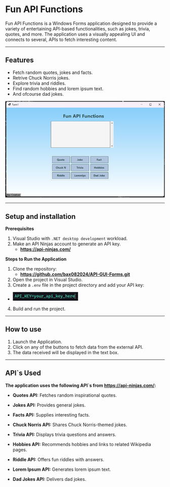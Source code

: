 # Fun API Functions

Fun API Functions is a Windows Forms application designed to provide a variety of 
entertaining API-based functionalities, such as jokes, trivia, quotes, and more. 
The application uses a visually appealing UI and connects to several, 
APIs to fetch interesting content.

---

## Features

- Fetch random quotes, jokes and facts.
- Retrive Chuck Norris jokes.
- Explore trivia and riddles.
- Find random hobbies and lorem ipsum text.
- And ofcourse dad jokes.

![App Screenshot](Images/App.png)

---

## Setup and installation

**Prerequisites**
1. Visual Studio with `.NET desktop development` workload.
2. Make an API Ninjas account to generate an API key.
	- **https://api-ninjas.com/**

**Steps to Run the Application**
1. Clone the repository:
	- **https://github.com/bax082024/API-GUI-Forms.git**
2. Open the project in Visual Studio.
3. Create a `.env` file in the project directory and add your API key:
- ![API Key Example:](Images/APIKEY.png)
4. Build and run the project.

---

## How to use 
1. Launch the Application.
2. Click on any of the buttons to fetch data from the external API.
3. The data received will be displayed in the text box. 

---

## API`s Used

**The application uses the following API`s from https://api-ninjas.com/:**

- **Quotes API:** Fetches random inspirational quotes.

- **Jokes API:** Provides general jokes.

- **Facts API:** Supplies interesting facts.

- **Chuck Norris API:** Shares Chuck Norris-themed jokes.

- **Trivia API:** Displays trivia questions and answers.

- **Hobbies API:** Recommends hobbies and links to related Wikipedia pages.

- **Riddle API:** Offers fun riddles with answers.

- **Lorem Ipsum API:** Generates lorem ipsum text.

- **Dad Jokes API:** Delivers dad jokes.



